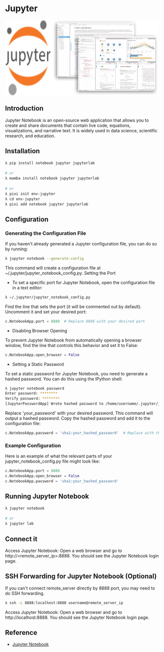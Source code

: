 # Jupyter

 <div style="display: flex; justify-content: space-between;">
  <img src="./jupyter.svg" alt="jupyter_logo" style="width: 30%;">
  <img src="./jupyter.webp" alt="jupyter_lab" style="width: 70%;">
</div>

## Introduction

Jupyter Notebook is an open-source web application that allows you to create and share
documents that contain live code, equations, visualizations, and narrative text. It is
widely used in data science, scientific research, and education.

## Installation

```sh
λ pip install notebook jupyter jupyterlab

# or
λ mamba install notebook jupyter jupyterlab

# or
λ pixi init env-jupyter
λ cd env-jupyter
λ pixi add notebook jupyter jupyterlab
```

## Configuration

### Generating the Configuration File

If you haven't already generated a Jupyter configuration file, you can do so by running:

```sh
λ jupyter notebook --generate-config
```

This command will create a configuration file at ~/.jupyter/jupyter_notebook_config.py.
Setting the Port

- To set a specific port for Jupyter Notebook, open the configuration file in a text
  editor:

```sh
λ ~/.jupyter/jupyter_notebook_config.py
```

Find the line that sets the port (it will be commented out by default). Uncomment it and
set your desired port:

```python
c.NotebookApp.port = 8888  # Replace 8888 with your desired port
```

- Disabling Browser Opening

To prevent Jupyter Notebook from automatically opening a browser window, find the line
that controls this behavior and set it to False:

```python
c.NotebookApp.open_browser = False
```

- Setting a Static Password

To set a static password for Jupyter Notebook, you need to generate a hashed password. You
can do this using the IPython shell:

```sh
λ jupyter notebook password
Enter password: ********
Verify password: ********
[JupyterPasswordApp] Wrote hashed password to /home/username/.jupyter/jupyter_server_config.json
```

Replace 'your_password' with your desired password. This command will output a hashed
password. Copy the hashed password and add it to the configuration file:

```python
c.NotebookApp.password = 'sha1:your_hashed_password'  # Replace with the hashed password
```

### Example Configuration

Here is an example of what the relevant parts of your jupyter_notebook_config.py file
might look like:

```python
c.NotebookApp.port = 8888
c.NotebookApp.open_browser = False
c.NotebookApp.password = 'sha1:your_hashed_password'
```

## Running Jupyter Notebook

```sh
λ jupyter notebook

# or
λ jupyter lab
```

## Connect it

Access Jupyter Notebook: Open a web browser and go to http://<remote_server_ip>:8888. You
should see the Jupyter Notebook login page.

## SSH Forwarding for Jupyter Notebook (Optional)

If you can't connect remote_server directly by 8888 port, you may need to do SSH
forwarding.

```sh
λ ssh -L 8888:localhost:8888 username@remote_server_ip
```

Access Jupyter Notebook: Open a web browser and go to http://localhost:8888. You should
see the Jupyter Notebook login page.

## Reference

- [Jupyter Notebook](https://jupyter-notebook.readthedocs.io/en/5.7.4/index.html#)
